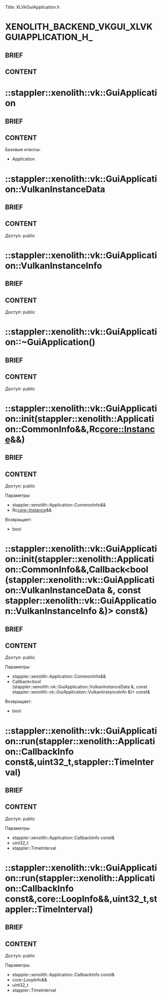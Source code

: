Title: XLVkGuiApplication.h


# XENOLITH_BACKEND_VKGUI_XLVKGUIAPPLICATION_H_

## BRIEF

## CONTENT


# ::stappler::xenolith::vk::GuiApplication

## BRIEF

## CONTENT

Базовые классы:
* Application


# ::stappler::xenolith::vk::GuiApplication::VulkanInstanceData

## BRIEF

## CONTENT

Доступ: public


# ::stappler::xenolith::vk::GuiApplication::VulkanInstanceInfo

## BRIEF

## CONTENT

Доступ: public


# ::stappler::xenolith::vk::GuiApplication::~GuiApplication()

## BRIEF

## CONTENT

Доступ: public


# ::stappler::xenolith::vk::GuiApplication::init(stappler::xenolith::Application::CommonInfo&&,Rc<core::Instance>&&)

## BRIEF

## CONTENT

Доступ: public

Параметры:
* stappler::xenolith::Application::CommonInfo&&
* Rc<core::Instance>&&

Возвращает:
* bool

# ::stappler::xenolith::vk::GuiApplication::init(stappler::xenolith::Application::CommonInfo&&,Callback<bool (stappler::xenolith::vk::GuiApplication::VulkanInstanceData &, const stappler::xenolith::vk::GuiApplication::VulkanInstanceInfo &)> const&)

## BRIEF

## CONTENT

Доступ: public

Параметры:
* stappler::xenolith::Application::CommonInfo&&
* Callback<bool (stappler::xenolith::vk::GuiApplication::VulkanInstanceData &, const stappler::xenolith::vk::GuiApplication::VulkanInstanceInfo &)> const&

Возвращает:
* bool

# ::stappler::xenolith::vk::GuiApplication::run(stappler::xenolith::Application::CallbackInfo const&,uint32_t,stappler::TimeInterval)

## BRIEF

## CONTENT

Доступ: public

Параметры:
* stappler::xenolith::Application::CallbackInfo const&
* uint32_t
* stappler::TimeInterval


# ::stappler::xenolith::vk::GuiApplication::run(stappler::xenolith::Application::CallbackInfo const&,core::LoopInfo&&,uint32_t,stappler::TimeInterval)

## BRIEF

## CONTENT

Доступ: public

Параметры:
* stappler::xenolith::Application::CallbackInfo const&
* core::LoopInfo&&
* uint32_t
* stappler::TimeInterval
